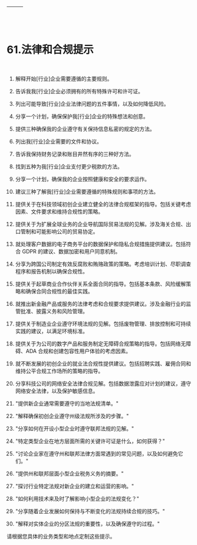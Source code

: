 | ![图片](img/chapter_title_corner_decoration_left.png) |  | ![图片](img/chapter_title_corner_decoration_right.png) |
| --- | --- | --- |

![图片](img/chapter_title_above.png)

# 61.法律和合规提示

![图片](img/chapter_title_below.png)

1.  解释开始[行业]企业需要遵循的主要规则。

1.  告诉我我[行业]企业必须拥有的所有特殊许可和许可证。

1.  列出可能导致[行业]企业法律问题的五件事情，以及如何降低风险。

1.  分享一个计划，确保保护我[行业]企业的特殊想法和创意。

1.  提供三种确保我的企业遵守有关保持信息私密的规定的方法。

1.  列出我[行业]企业需要的文件和协议。

1.  告诉我保持财务记录和账目井然有序的三种好方法。

1.  找到五种为我[行业]企业支付更少税款的方法。

1.  分享一个计划，确保我的企业按照健康和安全的要求运作。

1.  建议三种了解我[行业]企业需要遵循的特殊规则和事项的方法。

1.  提供关于在科技领域初创企业建立健全的法律合规框架的指导。包括关键考虑因素、文件要求和维持合规性的策略。

1.  提供关于为扩展全球业务的企业导航国际贸易法规的见解。涉及海关合规、出口管制和可能影响公司的贸易协定。

1.  就处理客户数据的电子商务平台的数据保护和隐私合规措施提供建议。包括符合 GDPR 的建议、数据加密和用户同意机制。

1.  分享为跨国公司制定有效反腐败和贿赂政策的策略。考虑培训计划、尽职调查程序和报告机制以确保合规性。

1.  提供关于起草商业合作伙伴关系全面合同的指导。包括基本条款、风险缓解策略和确保合同合规性的最佳实践。

1.  就推出新金融产品或服务的法律考虑和合规要求提供建议。涉及金融行业的监管批准、披露义务和风险管理。

1.  提供关于制造业企业遵守环境法规的见解。包括废物管理、排放控制和可持续实践的建议，以满足环境标准。

1.  提供关于为公司的数字产品和服务制定无障碍合规策略的指导。包括网络无障碍、ADA 合规和创建包容性用户体验的考虑因素。

1.  就不断发展的初创企业的就业法合规性提供建议。包括招聘实践、雇佣合同和维持公平合规工作场所的策略的指导。

1.  分享科技公司的网络安全法律合规见解。包括数据泄露应对计划的建议，遵守网络安全法律，以及保护敏感信息。

1.  "提供新企业通常需要遵守的当地法规清单。"

1.  "解释确保初创企业遵守州级法规所涉及的步骤。"

1.  "分享如何在开设小型企业时遵守联邦法规的见解。"

1.  "特定类型企业在地方层面所需的关键许可证是什么，如何获得？"

1.  "讨论企业家在遵守州和联邦法律方面常遇到的常见问题，以及如何避免它们。"

1.  "提供州和联邦层面小型企业税务义务的摘要。"

1.  "探讨行业特定法规对新企业的建立和运营的影响。"

1.  "如何利用技术来及时了解影响小型企业的法规变化？"

1.  "分享随着企业发展如何保持与不断变化的法规持续合规的技巧。"

1.  "解释对实体企业的分区法规的重要性，以及确保遵守的过程。"

请根据您具体的业务类型和地点定制这些提示。
